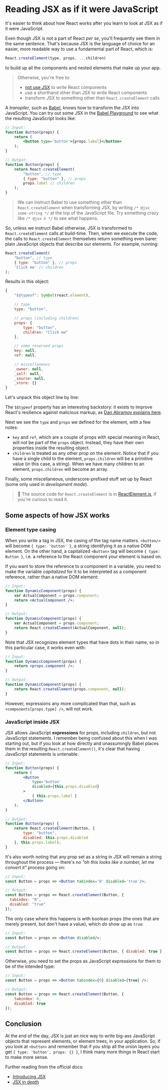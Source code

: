 # Reading JSX as if it were JavaScript

It's easier to think about how React works after you learn to look at JSX as if it were JavaScript.

Even though JSX is not a part of React _per se_, you'll frequently see them in the same sentence. That's because JSX is the language of choice for an easier, more readable way to use a fundamental part of React, which is:

```js
React.createElement(type, props, ...children)
```

to build up all the components and nested elements that make up your app.

> Otherwise, you're free to:
>
> * [not use JSX][react-without-jsx] to write React components
> * use a shorthand other than JSX to write React components
> * transform JSX to something other than `React.createElement` calls

A _transpiler_, such as [Babel](https://babeljs.io/), knows how to transform the JSX into JavaScript. You can try out some JSX in the [Babel Playground][babel-playground] to see what the resulting JavaScript looks like:

```jsx
// Input:
function Button(props) {
	return (
		<button type='button'>{props.label}</button>
	);
}

// Output:
function Button(props) {
	return React.createElement(
		"button", // type
		{ type: "button" }, // props
		props.label // children
	);
}
```

> We can instruct Babel to use something other than `React.createElement` when transforming JSX, by writing `/* @jsx some-string */` at the top of the JavaScript file. Try something crazy like `/* @jsx λ */` to see what happens.

So, unless we instruct Babel otherwise, JSX is transformed to `React.createElement` calls at build-time. Then, when we execute the code, the calls to `React.createElement` themselves return something even barer: plain JavaScript objects that describe our elements. For example, running:

```js
React.createElement(
	"button", // type
	{ type: "button" }, // props
	'Click me' // children
);
```

Results in this object:

```js
{
	"$$typeof": Symbol(react.element),

	// type
  	type: "button",

  	// props (including children)
	props: {
		type: "button",
		children: "Click me"
	},

	// some reserved props
	key: null,
	ref: null,

	// miscellaneous
	_owner: null,
	_self: null,
	_source: null,
	_store: {}
}
```

Let's unpack this object line by line:

The `$$typeof` property has an interesting backstory: it exists to improve React's resilience against malicious markup, as [Dan Abramov explains here](https://overreacted.io/why-do-react-elements-have-typeof-property/).

Next we see the `type` and `props` we defined for the element, with a few notes:

* `key` and `ref`, which are a couple of props with special meaning in React, will not be part of the `props` object. Instead, they have their own properties inside the resulting object.
* `children` is treated as any other prop on the element. Notice that if you have a single child to the element, `props.children` will be a primitive value (in this case, a string). When we have many children to an element, `props.children` will become an array.

Finally, some miscellaneous, underscore-prefixed stuff set up by React (some only used in _development mode_).

> 📖 The source code for `React.createElement` is in [ReactElement.js](https://github.com/facebook/react/blob/master/packages/react/src/ReactElement.js), if you're curious to read it.

## Some aspects of how JSX works

### Element type casing

When you write a tag in JSX, the casing of the tag name matters. `<button/>` will become `{ type: 'button' }`, a string identifying it as a native DOM element. On the other hand, a capitalized `<Button>` tag will become `{ type: Button }`, i.e. a reference to the React component your element is based on.

If you want to store the reference to a component in a variable, you need to make the variable _capitalized_ for it to be interpreted as a component reference, rather than a native DOM element:

```jsx
// Input:
function DynamicComponent(props) {
	var ActualComponent = props.component;
	return <ActualComponent />;
}

// Output:
function DynamicComponent(props) {
	var ActualComponent = props.component;
	return React.createElement(ActualComponent, null);
}
```

Note that JSX recognizes element types that have dots in their name, so in this particular case, it works even with:

```jsx
// Input:
function DynamicComponent(props) {
	return <props.component />;
}

// Output:
function DynamicComponent(props) {
	return React.createElement(props.component, null);
}
```

However, expressions any more complicated than that, such as `<components[props.type] />`, will not work.

### JavaScript inside JSX

JSX allows JavaScript __expressions__ for props, including `children`, but not JavaScript statements. I remember being confused about this when I was starting out, but if you look at how directly and unassumingly Babel places them in the resulting `React.createElement()`, it's clear that having JavaScript statements is untenable.

```jsx
// Input:
function Button(props) {
	return (
		<Button 
			type='button' 
			disabled={this.props.disabled} 
		>
			{ this.props.label }
		</Button>
	);
}

// Output:
function Button(props) {
	return React.createElement(Button, {
		type: "button",
		disabled: this.props.disabled
	}, this.props.label);
}
```

It's also worth noting that any prop set as a string in JSX will remain a string throughout the process — there's no _"oh this looks like a number, let me convert it"_ process going on:

```jsx
// Input:
const Button = props => <Button tabindex='0' disabled='true'/>;

// Output:
const Button = props => React.createElement(Button, {
  tabindex: "0",
  disabled: "true"
});
```

The only case where this happens is with boolean props (the ones that are merely present, but don't have a value), which _do_ show up as `true`:

```jsx
// Input:
const Button = props => <Button disabled/>;

// Output:
const Button = props => React.createElement(Button, { disabled: true });
```

Otherwise, you need to set the props as JavaScript expressions for them to be of the intended type:

```jsx
// Input:
const Button = props => <Button tabindex={0} disabled={true} />;

// Output:
const Button = props => React.createElement(Button, {
	tabindex: 0,
	disabled: true
});
```

## Conclusion

At the end of the day, JSX is just an nice way to write big-ass JavaScript objects that represent elements, or element trees, in your application. So, if you look at `<button>` and remember that if you strip all the onion layers you get `{ type: 'button', props: {} }`, I think many more things in React start to make more sense.

Further reading from the official docs:

* [Introducing JSX][introducing-jsx]
* [JSX in depth][jsx-in-depth]

[wtf-is-jsx]: https://jasonformat.com/wtf-is-jsx/
[introducing-jsx]: https://reactjs.org/docs/introducing-jsx.html
[jsx-in-depth]: https://reactjs.org/docs/jsx-in-depth.html
[react-without-jsx]: https://reactjs.org/docs/react-without-jsx.html
[babel-playground]: https://babeljs.io/repl/#?presets=react&code_lz=GYVwdgxgLglg9mABACwKYBt1wBQEpEDeAUIogE6pQhlIA8AJjAG4B8AEhlogO5xnr0AhLQD0jVgG4iAXyJA
